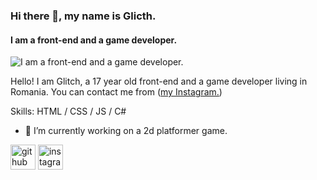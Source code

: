 ### Hi there 👋, my name is Glicth.
#### I am a front-end and a game developer.
![I am a front-end and a game developer.](https://arturssmirnovs.github.io/github-profile-readme-generator/images/banner.png)

Hello! I am Glitch, a 17 year old front-end and a game developer living in Romania. You can contact me from ([my Instagram.](https://instagram.com/glitchoutw))

Skills: HTML / CSS / JS / C#

- 🔭 I’m currently working on a 2d platformer game. 


[<img src='https://cdn.jsdelivr.net/npm/simple-icons@3.0.1/icons/github.svg' alt='github' height='40'>](https://github.com/glitchoutw)  [<img src='https://cdn.jsdelivr.net/npm/simple-icons@3.0.1/icons/instagram.svg' alt='instagram' height='40'>](https://www.instagram.com/glitchoutw/)  
